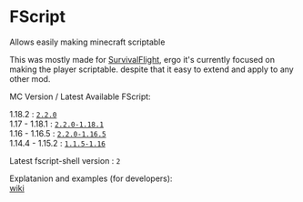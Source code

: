 # FScript

Allows easily making minecraft scriptable

This was mostly made for [SurvivalFlight](https://github.com/sfort/MC-SurvivalFlight),
ergo it's currently focused on making the player scriptable.
despite that it easy to extend and apply to any other mod.

MC Version / Latest Available FScript:

1.18.2          : [`2.2.0`](https://github.com/SFort/FScript/releases/tag/r2.2.0)  
1.17   - 1.18.1 : [`2.2.0-1.18.1`](https://github.com/SFort/FScript/releases/tag/r2.2.0)  
1.16   - 1.16.5 : [`2.2.0-1.16.5`](https://github.com/SFort/FScript/releases/tag/r2.2.0)  
1.14.4 - 1.15.2 : [`1.1.5-1.16`](https://github.com/SFort/FScript/releases/tag/r1.1.5)  


Latest fscript-shell version : `2`

Explatanion and examples (for developers):  
[wiki](https://github.com/SFort/FScript/wiki)
